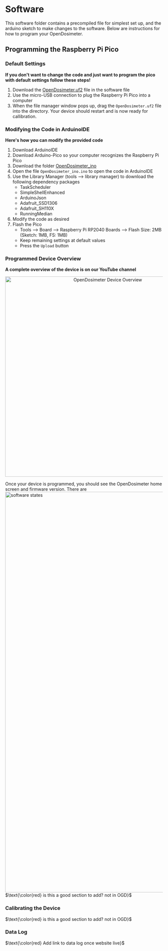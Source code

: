 # Software 
This software folder contains a precompiled file for simplest set up, and the arduino sketch to make changes to the software. Below are instructions for how to program your OpenDosimeter. 

## Programming the Raspberry Pi Pico
### Default Settings
**If you don't want to change the code and just want to program the pico with default settings follow these steps!**
1. Download the [OpenDosimeter.uf2](https://github.com/OpenDosimeter/OpenDosimeter/blob/main/software/OpenDosimeter.uf2) file in the software file
2. Use the micro-USB connection to plug the Raspberry Pi Pico into a computer
3. When the file manager window pops up, drag the ``OpenDosimeter.uf2`` file into the directory. Your device should restart and is now ready for callibration.

### Modifying the Code in ArduinoIDE
**Here's how you can modify the provided code**
1. Download ArduinoIDE
2. Download Arduino-Pico so your computer recognizes the Raspberry Pi Pico
3. Download the folder [OpenDosimeter_ino](https://github.com/OpenDosimeter/OpenDosimeter/tree/main/software/OpenDosimeter_ino)
4. Open the file ``OpenDosimeter_ino.ino`` to open the code in ArduinoIDE
5. Use the Library Manager (tools --> library manager) to download the following dependency packages
    - TaskScheduler
    - SimpleShellEnhanced
    - ArduinoJson
    - Adafruit_SSD1306
    - Adafruit_SH110X
    - RunningMedian
6. Modify the code as desired
7. Flash the Pico
    - Tools --> Board --> Raspberry Pi RP2040 Boards --> Flash Size: 2MB (Sketch: 1MB, FS: 1MB)
    - Keep remaining settings at default values
    - Press the ``Upload`` button

### Programmed Device Overview
**A complete overview of the device is on our YouTube channel**

<div align="center">
<a href="https://www.youtube.com/watch?v=nXH3Gc72z8Y" target="_blank">
    <img  src="https://github.com/user-attachments/assets/b8d9e2cf-32de-4e3b-ae07-3a61a8f6a33e" alt="OpenDosimeter Device Overview" width="640" style="border:none;">
</a>
</div>


Once your device is programmed, you should see the OpenDosimeter home screen and firmware version. There are 
<img width="1280" alt="software states" src="https://github.com/user-attachments/assets/c6200f90-329b-47db-9c23-d41645b06a1c">
$\text{\color{red} is this a good section to add? not in OGD}$

### Calibrating the Device
$\text{\color{red} is this a good section to add? not in OGD}$
### Data Log
$\text{\color{red} Add link to data log once website live}$








